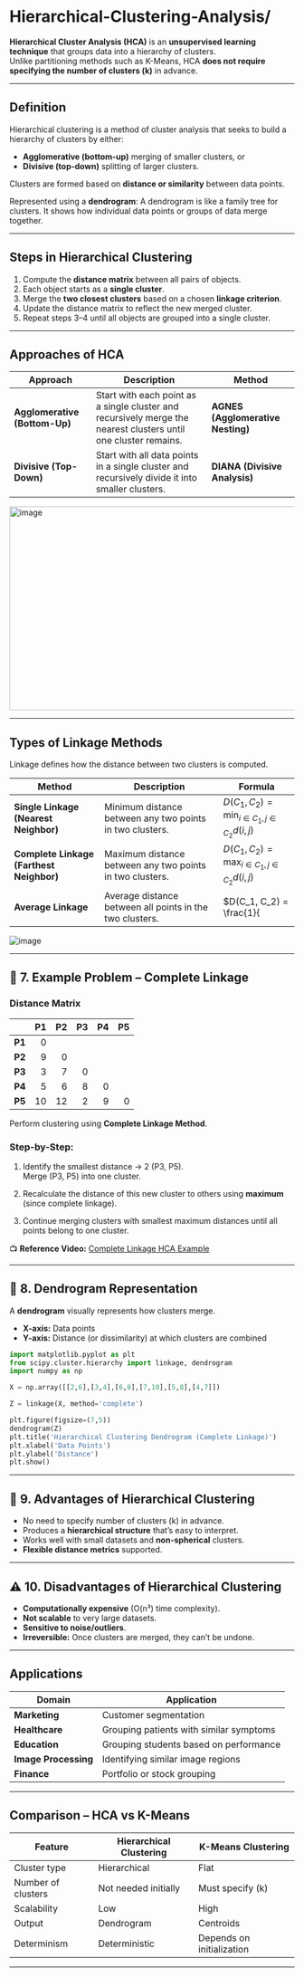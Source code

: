 # Hierarchical-Clustering-Analysis/


**Hierarchical Cluster Analysis (HCA)** is an **unsupervised learning technique** that groups data into a hierarchy of clusters.  
Unlike partitioning methods such as K-Means, HCA **does not require specifying the number of clusters (k)** in advance.

---

## Definition

Hierarchical clustering is a method of cluster analysis that seeks to build a hierarchy of clusters by either:
- **Agglomerative (bottom-up)** merging of smaller clusters, or
- **Divisive (top-down)** splitting of larger clusters.

Clusters are formed based on **distance or similarity** between data points.

Represented using a **dendrogram**:
A dendrogram is like a family tree for clusters. It shows how individual data points or groups of data merge together.

---

## Steps in Hierarchical Clustering

1. Compute the **distance matrix** between all pairs of objects.
2. Each object starts as a **single cluster**.
3. Merge the **two closest clusters** based on a chosen **linkage criterion**.
4. Update the distance matrix to reflect the new merged cluster.
5. Repeat steps 3–4 until all objects are grouped into a single cluster.

---

## Approaches of HCA

| Approach | Description | Method |
|-----------|--------------|---------|
| **Agglomerative (Bottom-Up)** | Start with each point as a single cluster and recursively merge the nearest clusters until one cluster remains. | **AGNES (Agglomerative Nesting)** |
| **Divisive (Top-Down)** | Start with all data points in a single cluster and recursively divide it into smaller clusters. | **DIANA (Divisive Analysis)** |
<img width="660" height="360" alt="image" src="https://github.com/user-attachments/assets/7f03c7ca-b580-4f5f-9ccd-9c096949b880" />

---

## Types of Linkage Methods

Linkage defines how the distance between two clusters is computed.

| Method | Description | Formula |
|---------|--------------|----------|
| **Single Linkage (Nearest Neighbor)** | Minimum distance between any two points in two clusters. | $D(C_1, C_2) = \min_{i \in C_1, j \in C_2} d(i, j)$ |
| **Complete Linkage (Farthest Neighbor)** | Maximum distance between any two points in two clusters. | $D(C_1, C_2) = \max_{i \in C_1, j \in C_2} d(i, j)$ |
| **Average Linkage** | Average distance between all points in the two clusters. | $D(C_1, C_2) = \frac{1}{|C_1||C_2|}\sum_{i\in C_1}\sum_{j\in C_2} d(i,j)$ |

![image](https://github.com/user-attachments/assets/a3f77b15-c862-4ee9-ad5e-e9d9e767f5b1)

---


## 🧮 7. Example Problem – Complete Linkage

### Distance Matrix

|   | P1 | P2 | P3 | P4 | P5 |
|:-:|---:|---:|---:|---:|---:|
| **P1** | 0 |   |   |   |   |
| **P2** | 9 | 0 |   |   |   |
| **P3** | 3 | 7 | 0 |   |   |
| **P4** | 5 | 6 | 8 | 0 |   |
| **P5** | 10 | 12 | 2 | 9 | 0 |

Perform clustering using **Complete Linkage Method**.

### Step-by-Step:

1. Identify the smallest distance → 2 (P3, P5).  
   Merge (P3, P5) into one cluster.

2. Recalculate the distance of this new cluster to others using **maximum** (since complete linkage).

3. Continue merging clusters with smallest maximum distances until all points belong to one cluster.

📺 **Reference Video:** [Complete Linkage HCA Example](https://www.youtube.com/watch?v=JeY9P-Vw9hg)

---

## 🌿 8. Dendrogram Representation

A **dendrogram** visually represents how clusters merge.

- **X-axis:** Data points  
- **Y-axis:** Distance (or dissimilarity) at which clusters are combined  

```python
import matplotlib.pyplot as plt
from scipy.cluster.hierarchy import linkage, dendrogram
import numpy as np

X = np.array([[2,6],[3,4],[6,8],[7,10],[5,8],[4,7]])

Z = linkage(X, method='complete')

plt.figure(figsize=(7,5))
dendrogram(Z)
plt.title('Hierarchical Clustering Dendrogram (Complete Linkage)')
plt.xlabel('Data Points')
plt.ylabel('Distance')
plt.show()
````

---

## 🧠 9. Advantages of Hierarchical Clustering

* No need to specify number of clusters (k) in advance.
* Produces a **hierarchical structure** that’s easy to interpret.
* Works well with small datasets and **non-spherical** clusters.
* **Flexible distance metrics** supported.

---

## ⚠️ 10. Disadvantages of Hierarchical Clustering

* **Computationally expensive** (O(n³) time complexity).
* **Not scalable** to very large datasets.
* **Sensitive to noise/outliers**.
* **Irreversible:** Once clusters are merged, they can’t be undone.

---

## Applications

| Domain               | Application                             |
| -------------------- | --------------------------------------- |
| **Marketing**        | Customer segmentation                   |
| **Healthcare**       | Grouping patients with similar symptoms |
| **Education**        | Grouping students based on performance  |
| **Image Processing** | Identifying similar image regions       |
| **Finance**          | Portfolio or stock grouping             |

---

## Comparison – HCA vs K-Means

| Feature            | Hierarchical Clustering | K-Means Clustering        |
| ------------------ | ----------------------- | ------------------------- |
| Cluster type       | Hierarchical            | Flat                      |
| Number of clusters | Not needed initially    | Must specify (k)          |
| Scalability        | Low                     | High                      |
| Output             | Dendrogram              | Centroids                 |
| Determinism        | Deterministic           | Depends on initialization |

---
